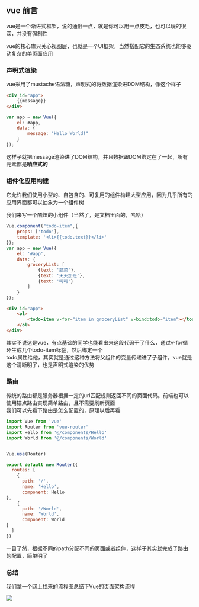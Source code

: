 ## vue 前言

vue是一个渐进式框架，说的通俗一点，就是你可以用一点皮毛，也可以玩的很深，并没有强制性

vue的核心库只关心视图层，也就是一个UI框架，当然搭配它的生态系统也能够驱动复杂的单页面应用

### 声明式渲染

vue采用了mustache语法糖，声明式的将数据渲染进DOM结构，像这个样子
```html
<div id="app">
    {{message}}
</div>
```
```javascript
var app = new Vue({
    el: #app,
    data: {
        message: "Hello World!"
    }
});
```
这样子就把message渲染进了DOM结构，并且数据跟DOM绑定在了一起，所有元素都是**响应式的**

### 组件化应用构建

它允许我们使用小型的、自包含的、可复用的组件构建大型应用，因为几乎所有的应用界面都可以抽象为一个组件树

我们来写一个酷炫的小组件（当然了，是文档里面的，哈哈）

```javascript
Vue.component("todo-item",{
    props: ['todo'],
    template: '<li>{{todo.text}}</li>'
});
var app = new Vue({
    el: '#app',
    data: {
        groceryList: [
            {text: '蔬菜'},
            {text: '天天加班'},
            {text: '呵呵'}
        ]
    }
});
```
```html
<div id="app">
    <ol>
        <todo-item v-for="item in groceryList" v-bind:todo="item"></todo-item>
    </ol>
</div>
```

其实不说这是vue，有点基础的同学也能看出来这段代码干了什么，通过v-for循环生成几个todo-item标签，然后绑定一个   
todo属性给他，其实就是通过这种方法将父组件的变量传递进了子组件。vue就是这个清晰明了，也是声明式渲染的优势

### 路由

传统的路由都是服务器根据一定的url匹配规则返回不同的页面代码。前端也可以使用锚点路由实现简单路由，且不需要刷新页面    
我们可以先看下路由是怎么配置的，原理以后再看

```javascript
import Vue from 'vue'
import Router from 'vue-router'
import Hello from '@/components/Hello'
import World from '@/components/World'


Vue.use(Router)

export default new Router({
  routes: [
    {
      path: '/',
      name: 'Hello',
      component: Hello
},
    {
      path: '/World',
      name: 'World',
      component: World
}
  ]
})
```

一目了然，根据不同的path分配不同的页面或者组件，这样子其实就完成了路由的配置，简单明了

### 总结

我们拿一个网上找来的流程图总结下Vue的页面架构流程

![](..../static/img/vueProgress.png)   